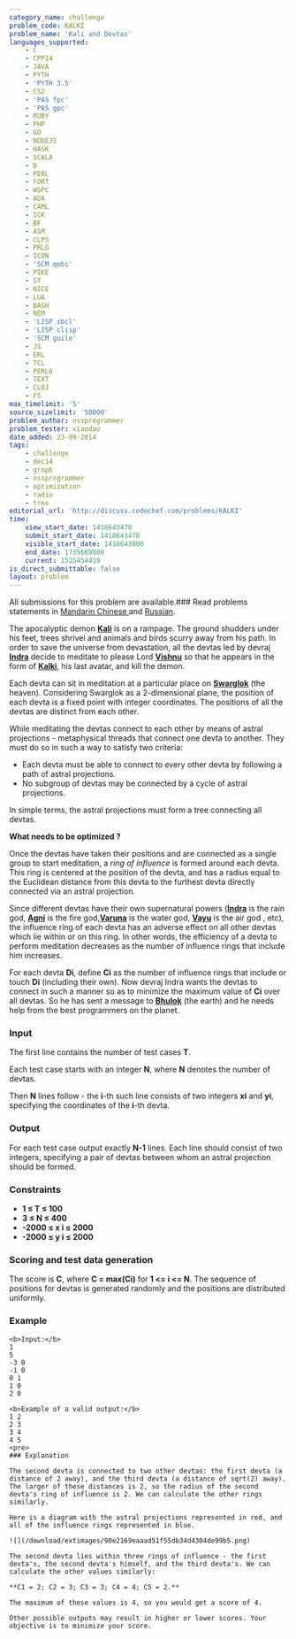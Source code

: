 ```yaml
---
category_name: challenge
problem_code: KALKI
problem_name: 'Kali and Devtas'
languages_supported:
    - C
    - CPP14
    - JAVA
    - PYTH
    - 'PYTH 3.5'
    - CS2
    - 'PAS fpc'
    - 'PAS gpc'
    - RUBY
    - PHP
    - GO
    - NODEJS
    - HASK
    - SCALA
    - D
    - PERL
    - FORT
    - WSPC
    - ADA
    - CAML
    - ICK
    - BF
    - ASM
    - CLPS
    - PRLG
    - ICON
    - 'SCM qobi'
    - PIKE
    - ST
    - NICE
    - LUA
    - BASH
    - NEM
    - 'LISP sbcl'
    - 'LISP clisp'
    - 'SCM guile'
    - JS
    - ERL
    - TCL
    - PERL6
    - TEXT
    - CLOJ
    - FS
max_timelimit: '5'
source_sizelimit: '50000'
problem_author: nssprogrammer
problem_tester: xiaodao
date_added: 23-09-2014
tags:
    - challenge
    - dec14
    - graph
    - nssprogrammer
    - optimization
    - radio
    - tree
editorial_url: 'http://discuss.codechef.com/problems/KALKI'
time:
    view_start_date: 1418643478
    submit_start_date: 1418643478
    visible_start_date: 1418643000
    end_date: 1735669800
    current: 1525454419
is_direct_submittable: false
layout: problem
---
```

All submissions for this problem are available.### Read problems statements in [Mandarin Chinese ](/download/translated/DEC14/mandarin/KALKI.pdf) and [Russian](/download/translated/DEC14/russian/KALKI.pdf).

The apocalyptic demon **[Kali](http://en.wikipedia.org/wiki/Kali_%28demon%29)** is on a rampage. The ground shudders under his feet, trees shrivel and animals and birds scurry away from his path. In order to save the universe from devastation, all the devtas led by devraj **[Indra](http://en.wikipedia.org/wiki/Indra)** decide to meditate to please Lord **[Vishnu](http://en.wikipedia.org/wiki/Vishnu)** so that he appears in the form of **[Kalki](http://en.wikipedia.org/wiki/Kalki)**, his last avatar, and kill the demon.

Each devta can sit in meditation at a particular place on **[Swarglok](http://en.wikipedia.org/wiki/Svarga)** (the heaven). Considering Swarglok as a 2-dimensional plane, the position of each devta is a fixed point with integer coordinates. The positions of all the devtas are distinct from each other.

While meditating the devtas connect to each other by means of astral projections - metaphysical threads that connect one devta to another. They must do so in such a way to satisfy two criteria:

- Each devta must be able to connect to every other devta by following a path of astral projections.
- No subgroup of devtas may be connected by a cycle of astral projections.
 
In simple terms, the astral projections must form a tree connecting all devtas.

**What needs to be optimized ?**

Once the devtas have taken their positions and are connected as a single group to start meditation, a *ring of influence* is formed around each devta. This ring is centered at the position of the devta, and has a radius equal to the Euclidean distance from this devta to the furthest devta directly connected via an astral projection.

Since different devtas have their own supernatural powers (**[Indra](http://en.wikipedia.org/wiki/Indra)** is the rain god, **[Agni](http://en.wikipedia.org/wiki/Agni)** is the fire god,**[Varuna](http://en.wikipedia.org/wiki/Varuna)** is the water god, **[Vayu](http://en.wikipedia.org/wiki/Vayu)** is the air god , etc), the influence ring of each devta has an adverse effect on all other devtas which lie within or on this ring. In other words, the efficiency of a devta to perform meditation decreases as the number of influence rings that include him increases.

For each devta **Di**, define **Ci** as the number of influence rings that include or touch **Di** (including their own). Now devraj Indra wants the devtas to connect in such a manner so as to minimize the maximum value of **Ci** over all devtas. So he has sent a message to **[Bhulok](http://en.wikipedia.org/wiki/Prithvi)** (the earth) and he needs help from the best programmers on the planet.

### Input

The first line contains the number of test cases **T**.

Each test case starts with an integer **N**, where **N** denotes the number of devtas.

Then **N** lines follow - the **i**-th such line consists of two integers **xi** and **yi**, specifying the coordinates of the **i**-th devta.

### Output

For each test case output exactly **N-1** lines. Each line should consist of two integers, specifying a pair of devtas between whom an astral projection should be formed.

### Constraints

- **1 ≤ T ≤ 100**
- **3 ≤ N ≤ 400**
- **-2000 ≤ x i ≤ 2000**
- **-2000 ≤ y i ≤ 2000**
 
### Scoring and test data generation

The score is **C**, where **C = max(Ci)** for **1 <= i <= N**. The sequence of positions for devtas is generated randomly and the positions are distributed uniformly.

### Example

 ```
<b>Input:</b>
1
5
-3 0
-1 0
0 1
1 0
2 0

<b>Example of a valid output:</b>
1 2
2 3
3 4
4 5
<pre>
### Explanation

The second devta is connected to two other devtas: the first devta (a distance of 2 away), and the third devta (a distance of sqrt(2) away). The larger of these distances is 2, so the radius of the second devta's ring of influence is 2. We can calculate the other rings similarly.

Here is a diagram with the astral projections represented in red, and all of the influence rings represented in blue.

![](/download/extimages/90e2169eaaad51f55db34d4304de99b5.png)

The second devta lies within three rings of influence - the first devta's, the second devta's himself, and the third devta's. We can calculate the other values similarly:

**C1 = 2; C2 = 3; C3 = 3; C4 = 4; C5 = 2.**

The maximum of these values is 4, so you would get a score of 4.

Other possible outputs may result in higher or lower scores. Your objective is to minimize your score.
